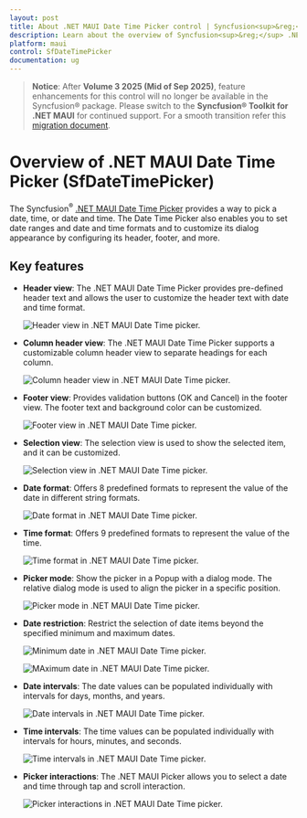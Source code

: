 ```yaml
---
layout: post
title: About .NET MAUI Date Time Picker control | Syncfusion<sup>&reg;</sup>
description: Learn about the overview of Syncfusion<sup>&reg;</sup> .NET MAUI Date Time Picker (SfDateTimePicker) control, its basic features, and its functionalities.
platform: maui
control: SfDateTimePicker
documentation: ug
---
```


> **Notice**: After **Volume 3 2025 (Mid of Sep 2025)**, feature enhancements for this control will no longer be available in the Syncfusion® package. Please switch to the **Syncfusion® Toolkit for .NET MAUI** for continued support. For a smooth transition refer this [migration document](https://help.syncfusion.com/maui-toolkit/migration).

# Overview of .NET MAUI Date Time Picker (SfDateTimePicker)

The Syncfusion<sup>&reg;</sup> [.NET MAUI Date Time Picker](https://www.syncfusion.com/maui-controls/maui-datetimepicker) provides a way to pick a date, time, or date and time. The Date Time Picker also enables you to set date ranges and date and time formats and to customize its dialog appearance by configuring its header, footer, and more.

## Key features

* **Header view**: The .NET MAUI Date Time Picker provides pre-defined header text and allows the user to customize the header text with date and time format.

   ![Header view in .NET MAUI Date Time picker.](images/overview/maui-date-time-picker-header-view.png)

* **Column header view**: The .NET MAUI Date Time Picker supports a customizable column header view to separate headings for each column.

   ![Column header view in .NET MAUI Date Time picker.](images/overview/maui-date-time-picker-column-header-view.png)

* **Footer view**: Provides validation buttons (OK and Cancel) in the footer view. The footer text and background color can be customized.

   ![Footer view in .NET MAUI Date Time picker.](images/overview/maui-date-time-picker-footer-view.png)

* **Selection view**: The selection view is used to show the selected item, and it can be customized.

   ![Selection view in .NET MAUI Date Time picker.](images/overview/maui-date-time-picker-selection-view.png)

* **Date format**: Offers 8 predefined formats to represent the value of the date in different string formats.

   ![Date format in .NET MAUI Date Time picker.](images/overview/maui-date-time-picker-date-format.png)

* **Time format**: Offers 9 predefined formats to represent the value of the time.

   ![Time format in .NET MAUI Date Time picker.](images/overview/maui-date-time-picker-time-format.png)

* **Picker mode**: Show the picker in a Popup with a dialog mode. The relative dialog mode is used to align the picker in a specific position.

   ![Picker mode in .NET MAUI Date Time picker.](images/overview/maui-date-time-picker-mode.gif)

* **Date restriction**: Restrict the selection of date items beyond the specified minimum and maximum dates.

   ![Minimum date in .NET MAUI Date Time picker.](images/overview/maui-date-time-picker-minimum-date.png)

   ![MAximum date in .NET MAUI Date Time picker.](images/overview/maui-date-time-picker-maximum-date.png)

* **Date intervals**: The date values can be populated individually with intervals for days, months, and years.

   ![Date intervals in .NET MAUI Date Time picker.](images/overview/maui-date-time-picker-date-interval.gif)

* **Time intervals**: The time values can be populated individually with intervals for hours, minutes, and seconds.

   ![Time intervals in .NET MAUI Date Time picker.](images/overview/maui-date-time-picker-time-interval.gif)

* **Picker interactions**: The .NET MAUI Picker allows you to select a date and time through tap and scroll interaction.

   ![Picker interactions in .NET MAUI Date Time picker.](images/overview/maui-date-time-picker-interaction.gif)